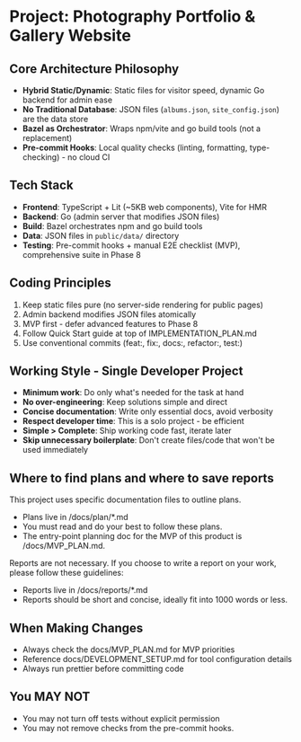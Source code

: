 <!-- Workspace Copilot Instructions -->

# Project: Photography Portfolio & Gallery Website

## Core Architecture Philosophy

- **Hybrid Static/Dynamic**: Static files for visitor speed, dynamic Go backend for admin ease
- **No Traditional Database**: JSON files (`albums.json`, `site_config.json`) are the data store
- **Bazel as Orchestrator**: Wraps npm/vite and go build tools (not a replacement)
- **Pre-commit Hooks**: Local quality checks (linting, formatting, type-checking) - no cloud CI

## Tech Stack

- **Frontend**: TypeScript + Lit (~5KB web components), Vite for HMR
- **Backend**: Go (admin server that modifies JSON files)
- **Build**: Bazel orchestrates npm and go build tools
- **Data**: JSON files in `public/data/` directory
- **Testing**: Pre-commit hooks + manual E2E checklist (MVP), comprehensive suite in Phase 8

## Coding Principles

1. Keep static files pure (no server-side rendering for public pages)
2. Admin backend modifies JSON files atomically
3. MVP first - defer advanced features to Phase 8
4. Follow Quick Start guide at top of IMPLEMENTATION_PLAN.md
5. Use conventional commits (feat:, fix:, docs:, refactor:, test:)

## Working Style - Single Developer Project

- **Minimum work**: Do only what's needed for the task at hand
- **No over-engineering**: Keep solutions simple and direct
- **Concise documentation**: Write only essential docs, avoid verbosity
- **Respect developer time**: This is a solo project - be efficient
- **Simple > Complete**: Ship working code fast, iterate later
- **Skip unnecessary boilerplate**: Don't create files/code that won't be used immediately

## Where to find plans and where to save reports

This project uses specific documentation files to outline plans.

- Plans live in /docs/plan/\*.md
- You must read and do your best to follow these plans.
- The entry-point planning doc for the MVP of this product is /docs/MVP_PLAN.md.

Reports are not necessary. If you choose to write a report on your work, please follow these guidelines:

- Reports live in /docs/reports/\*.md
- Reports should be short and concise, ideally fit into 1000 words or less.

## When Making Changes

- Always check the docs/MVP_PLAN.md for MVP priorities
- Reference docs/DEVELOPMENT_SETUP.md for tool configuration details
- Always run prettier before committing code

## You MAY NOT

- You may not turn off tests without explicit permission
- You may not remove checks from the pre-commit hooks.
